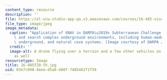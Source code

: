 ```yaml
---
content_type: resource
description: ''
file: https://ol-ocw-studio-app-qa.s3.amazonaws.com/courses/16-485-visual-navigation-for-autonomous-vehicles-vnav-fall-2020/03e7c9984eead5a0400f7485462f1f59_16-485f20-th.jpg
file_type: image/jpeg
image_metadata:
  caption: "Application of VNAV in DARPA\u2019s Subterranean Challenge to map, navigate,\
    \ and search complex underground environments, including human-made tunnels, urban\
    \ underground, and natural cave systems. (Image courtesy of DARPA / public domain.)"
  credit: ''
  image-alt: A drone flying over a terrain and a few other vehicles on that terrain
    as well
resourcetype: Image
title: 16-485f20-th.jpg
uid: 03e7c998-4eea-d5a0-400f-7485462f1f59
---
```

